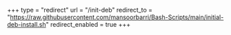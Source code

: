 +++
type = "redirect"
url = "/init-deb"
redirect_to = "https://raw.githubusercontent.com/mansoorbarri/Bash-Scripts/main/initial-deb-install.sh"
redirect_enabled = true
+++
